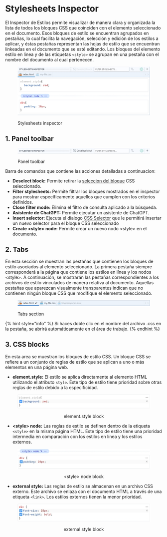 # Stylesheets Inspector

El Inspector de Estilos permite visualizar de manera clara y organizada la lista de todos los bloques CSS que coinciden con el elemento seleccionado en el documento. Esos bloques de estilo se encuentran agrupados en pestañas, lo cual facilita la navegación, selección y edición de los estilos a aplicar, y éstas pestañas representan las hojas de estilo que se encuentran linkeadas en el documento que se esté editando. Los bloques del elemento estilo en linea y de las etiquetas `<style>` se agrupan en una pestaña con el nombre del documento al cual pertenecen.

<figure><img src="../../../.gitbook/assets/stylesheets-inspector.jpg" alt=""><figcaption><p>Stylesheets inspector</p></figcaption></figure>

## 1. Panel toolbar

<figure><img src="../../../.gitbook/assets/stylesheets-toolbar.jpg" alt=""><figcaption><p>Panel toolbar</p></figcaption></figure>

Barra de comandos que contiene las acciones detalladas a continuacion:

* **Deselect block:** Permite retirar la [seleccion del bloque](seleccion-de-bloque.md) CSS seleccionado.
* **Filter stylesheets:** Permite filtrar los bloques mostrados en el inspector para mostrar específicamente aquellos que cumplen con los criterios definidos.
* **Close filter mode:** Elimina el filtro de consulta aplicado a la búsqueda.
* **Asistente de ChatGPT:** Permite ejecutar un asistente de ChatGPT.
* **Insert selector:** Ejecuta el dialogo [CSS Selector](../../dialogs/css-selector-dialog.md) que le permitirá insertar un nuevo selector para el bloque CSS seleccionado
* **Create \<style> node:** Permite crear un nuevo nodo \<style> en el documento.

## 2. Tabs

En esta sección se muestran las pestañas que contienen los bloques de estilo asociados al elemento seleccionado. La primera pestaña siempre corresponderá a la página que contiene los estilos en línea y los nodos \<style>. A continuación, se mostrarán las pestañas correspondientes a los archivos de estilo vinculados de manera relativa al documento. Aquellas pestañas que aparezcan visualmente transparentes indican que no contienen ningún bloque CSS que modifique el elemento seleccionado.

<div align="left">

<figure><img src="../../../.gitbook/assets/stylesheets-tabs.jpg" alt=""><figcaption><p>Tabs section</p></figcaption></figure>

</div>

{% hint style="info" %}
Si haces doble clic en el nombre del archivo .css en la pestaña, se abrirá automáticamente en el área de trabajo.
{% endhint %}

## 3. CSS blocks

En esta area se muestran los bloques de estilo CSS. Un bloque CSS se refiere a un conjunto de reglas de estilo que se aplican a uno o más elementos en una página web.

* **element.style:** El estilo se aplica directamente al elemento HTML utilizando el atributo `style`. Este tipo de estilo tiene prioridad sobre otras reglas de estilo debido a la especificidad.

<div align="center">

<figure><img src="../../../.gitbook/assets/element.style.jpg" alt=""><figcaption><p>element.style block</p></figcaption></figure>

</div>

* **\<style> node:** Las reglas de estilo se definen dentro de la etiqueta `<style>` en la misma página HTML. Este tipo de estilo tiene una prioridad intermedia en comparación con los estilos en línea y los estilos externos.

<div align="center">

<figure><img src="../../../.gitbook/assets/style-node-block (1).jpg" alt=""><figcaption><p>&#x3C;style> node block</p></figcaption></figure>

</div>

* **external style:** Las reglas de estilo se almacenan en un archivo CSS externo. Este archivo se enlaza con el documento HTML a través de una etiqueta `<link>`. Los estilos externos tienen la menor prioridad.

<div align="center">

<figure><img src="../../../.gitbook/assets/external-block.jpg" alt=""><figcaption><p>external style block</p></figcaption></figure>

</div>
